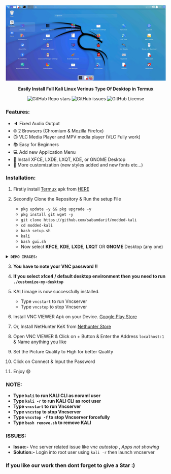 
<center><img src="./image/demo-xfce.png"></center>
<p align="center"><b>Easily Install Full Kali Linux Verious Type Of Desktop in Termux</b></p>

<div align="center">

![GitHub Repo stars](https://img.shields.io/github/stars/sabamdarif/modded-kali)
![GitHub issues](https://img.shields.io/github/issues/sabamdarif/modded-kali)
![GitHub License](https://img.shields.io/github/license/sabamdarif/modded-kali)
</div>

### Features:

- :speaker: Fixed Audio Output
- :globe_with_meridians: 2 Browsers (Chromium & Mozilla Firefox)
- :tv: VLC Media Player and MPV media player (VLC Fully work)
- :books: Easy for Beginners
- :computer: Add new Application Menu
- :hammer: Install XFCE, LXDE, LXQT, KDE, or GNOME Desktop
- :art: More customization (new styles added and new fonts etc...)

### Installation:

1. Firstly install [Termux](https://termux.com) apk from [HERE](https://f-droid.org/repo/com.termux_118.apk)
2. Secondly Clone the Repository & Run the setup File

   - `pkg update -y && pkg upgrade -y`
   - `pkg install git wget -y`
   - `git clone https://github.com/sabamdarif/modded-kali`
   - `cd modded-kali`
   - `bash setup.sh`
   - `kali`
   - `bash gui.sh`
   - Now select **KFCE**, **KDE**, **LXDE**, **LXQT** OR **GNOME** Desktop (any one)

<details>
<summary><b><code>DEMO IMAGES: </code></b></summary>

|GNOME|LXDE|LXQT|KDE|
|--|--|--|--|
|![img](image/demo-gnome.png)|![img](image/demo-lxde.png)|![img](image/demo-lxqt.png)|![img](/image/demo-kde.png)|

</details>

3. **You have to note your VNC password !!**
4. **If you select xfce4 / default desktop environment then you need to run `./customize-my-desktop`**
5. KALI image is now successfully installed.

   - Type `vncstart` to run Vncserver
   - Type `vncstop` to stop Vncserver

6. Install VNC VIEWER Apk on your Device. [Google Play Store](https://play.google.com/store/apps/details?id=com.realvnc.viewer.android&hl=en)
7. Or, Install NetHunter KeX from [Nethunter Store](https://store.nethunter.com/en/packages/com.offsec.nethunter.kex/)

8. Open VNC VIEWER & Click on + Button & Enter the Address `localhost:1` & Name anything you like
9. Set the Picture Quality to High for better Quality
10. Click on Connect & Input the Password
11. Enjoy :smile:

### NOTE:

- **Type `kali` to run KALI CLI as noraml user**
- **Type `kali -r` to run KALI CLI as root user**
- **Type `vncstart` to run Vncserver**
- **Type `vncstop` to stop Vncserver**
- **Type `vncstop -f` to stop Vncserver forcefully**
- **Type `bash remove.sh` to remove KALI**

### ISSUES:
- **Issue:-** Vnc server related issue like *vnc autostop* , *Apps not showing*
- **Solution:-** Login into root user using `kali -r` then launch vncserver

### If you like our work then dont forget to give a Star :)

